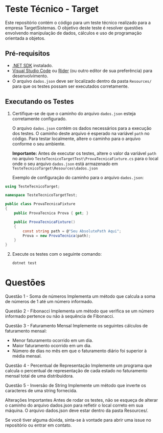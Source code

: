 # Teste Técnico - Target

Este repositório contém o código para um teste técnico realizado para a empresa TargetSistemas. O objetivo deste teste é resolver questões envolvendo manipulação de dados, cálculos e uso de programação orientada a objetos.

## Pré-requisitos

- [.NET SDK](https://dotnet.microsoft.com/download) instalado.
- [Visual Studio Code](https://code.visualstudio.com/) ou [Rider](https://www.jetbrains.com/rider/) (ou outro editor de sua preferência) para desenvolvimento.
- O arquivo `dados.json` deve ser localizado dentro da pasta `Resources/` para que os testes possam ser executados corretamente.

## Executando os Testes

1. Certifique-se de que o caminho do arquivo `dados.json` esteja corretamente configurado.

   O arquivo `dados.json` contém os dados necessários para a execução dos testes. O caminho deste arquivo é esperado na variável `path` no código. Para testar localmente, altere o caminho para o arquivo conforme o seu ambiente.

   **Importante:** Antes de executar os testes, altere o valor da variável `path` no arquivo `TesteTecnicoTargetTest\ProvaTecnicaFixture.cs` para o local onde o seu arquivo `dados.json` está armazenado em `TesteTecnicoTarget\Resources\dados.json`

   Exemplo de configuração do caminho para o arquivo `dados.json`:
~~~csharp
using TesteTecnicoTarget;

namespace TesteTecnicoTargetTest;

public class ProvaTecnicaFixture
{
    public ProvaTecnica Prova { get; }

    public ProvaTecnicaFixture()
    {
        const string path = @"Seu AbsolutePath Aqui";
        Prova = new ProvaTecnica(path);
    }
}
~~~
2. Execute os testes com o seguinte comando:
   ~~~bash
   dotnet test
   ~~~
# Questões
Questão 1 - Soma de números
Implementa um método que calcula a soma de números de 1 até um número informado.

Questão 2 - Fibonacci
Implementa um método que verifica se um número informado pertence ou não à sequência de Fibonacci.

Questão 3 - Faturamento Mensal
Implemente os seguintes cálculos de faturamento mensal:

* Menor faturamento ocorrido em um dia.  
* Maior faturamento ocorrido em um dia.  
* Número de dias no mês em que o faturamento diário foi superior à média mensal.  

Questão 4 - Percentual de Representação
Implemente um programa que calcula o percentual de representação de cada estado no faturamento mensal total de uma distribuidora.

Questão 5 - Inversão de String
Implemente um método que inverte os caracteres de uma string fornecida.

Alterações Importantes
Antes de rodar os testes, não se esqueça de alterar o caminho do arquivo dados.json para refletir o local correto em sua máquina. O arquivo dados.json deve estar dentro da pasta Resources/.

Se você tiver alguma dúvida, sinta-se à vontade para abrir uma issue no repositório ou entrar em contato.

